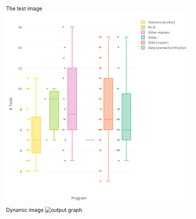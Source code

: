 
The test image
![output image](Tool-Program.png)

Dynamic image
![output graph](https://plot.ly/~linglin00/2/)

